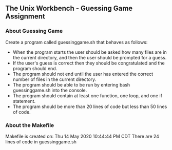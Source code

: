 ## The Unix Workbench - Guessing Game Assignment
### About Guessing Game
Create a program called guessinggame.sh that behaves as follows:
- When the program starts the user should be asked how many files are in the current directory, and then the user should be prompted for a guess.
- If the user's guess is correct then they should be congratulated and the program should end.
- The program should not end until the user has entered the correct number of files in the current directory.
- The program should be able to be run by entering bash guessinggame.sh into the console.
- The program should contain at least one function, one loop, and one if statement.
- The program should be more than 20 lines of code but less than 50 lines of code.
  

### About the Makefile
Makefile is created on:  Thu 14 May 2020 10:44:44 PM CDT
There are 24 lines of code in guessinggame.sh
  

